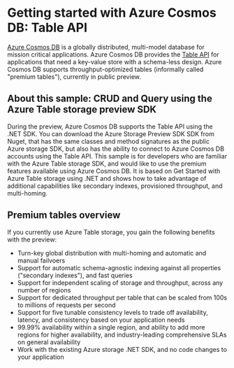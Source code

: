 # Getting started with Azure Cosmos DB: Table API
[Azure Cosmos DB](http://cosmosdb.com) is a globally distributed, multi-model database for mission critical applications. Azure Cosmos DB provides the [Table API](https://docs.microsoft.com/azure/cosmosdb/create-table-dotnet.md) for applications that need a key-value store with a schema-less design. Azure Cosmos DB supports throughput-optimized tables (informally called "premium tables"), currently in public preview.

## About this sample: CRUD and Query using the Azure Table storage preview SDK

During the preview, Azure Cosmos DB supports the Table API using the .NET SDK. You can download the Azure Storage Preview SDK SDK from Nuget, that has the same classes and method signatures as the public Azure storage SDK, but also has the ability to connect to Azure Cosmos DB accounts using the Table API. This sample is for developers who are familiar with the Azure Table storage SDK, and would like to use the premium features available using Azure Cosmos DB. It is based on Get Started with Azure Table storage using .NET and shows how to take advantage of additional capabilities like secondary indexes, provisioned throughput, and multi-homing. 

## Premium tables overview
If you currently use Azure Table storage, you gain the following benefits with the preview:

* Turn-key global distribution with multi-homing and automatic and manual failvoers
* Support for automatic schema-agnostic indexing against all properties ("secondary indexes"), and fast queries
* Support for independent scaling of storage and throughput, across any number of regions
* Support for dedicated throughput per table that can be scaled from 100s to millions of requests per second
* Support for five tunable consistency levels to trade off availability, latency, and consistency based on your application needs
* 99.99% availability within a single region, and ability to add more regions for higher availability, and industry-leading comprehensive SLAs on general availability
* Work with the existing Azure storage .NET SDK, and no code changes to your application

